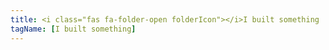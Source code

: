 ```yaml
---
title: <i class="fas fa-folder-open folderIcon"></i>I built something
tagName: [I built something]
---
```

